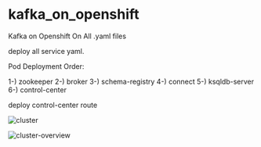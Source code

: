 # kafka_on_openshift
Kafka on Openshift On All .yaml files

deploy all service yaml.

Pod Deployment Order: 

1-) zookeeper
2-) broker
3-) schema-registry
4-) connect
5-) ksqldb-server
6-) control-center

deploy control-center route

![cluster](https://user-images.githubusercontent.com/6337752/171247689-dc599a16-9430-4df3-9989-9b018caea4af.png)

![cluster-overview](https://user-images.githubusercontent.com/6337752/171247775-e4aecba5-26da-4f5a-ad67-5d4e6d8b9f56.png)


